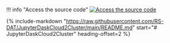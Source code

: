 #

!!! info "Access the source code"
    [![Access the source code](https://img.shields.io/badge/github-repo-000.svg?logo=github&labelColor=gray&color=blue)][link]

{% include-markdown "https://raw.githubusercontent.com/RS-DAT/JupyterDaskCloud2Cluster/main/README.md" start="# JupyterDaskCloud2Cluster" heading-offset=2 %}

[link]: https://github.com/RS-DAT/JupyterDaskCloud2Cluster